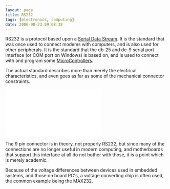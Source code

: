 ```yaml
---
layout: page
title: RS232
tags: [electronics, computing]
date: 2006-08-23 09:08:38
---
```

RS232 is a protocol based upon a [Serial Data Stream](/wiki/serial_data_stream.html "Serial Data Stream"). It is the standard that was once used to connect modems with computers, and is also used for other peripherals. It is the standard that the db-25 and de-9 serial port interface (or COM port on Windows) is based on, and is used to connect with and program some [MicroControllers](/wiki/microcontroller.html "A programmable digital controller (or ").

The actual standard describes more than merely the electrical characteristics, and even goes as far as some of the mechanical connector constraints.

![](/tiki-download_wiki_attachment.php?attId=17&page=RS232)

The 9 pin connector is in theory, not properly RS232, but since many of the connections are no longer useful in modern computing, and motherboards that support this interface at all do not bother with those, it is a point which is merely academic.

Because of the voltage differences between devices used in embedded systems, and those on board PC's, a voltage converting chip is often used, the common example being the MAX232.
